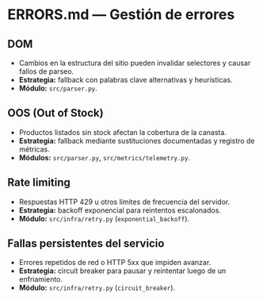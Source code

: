 # ERRORS.md — Gestión de errores

## DOM
- Cambios en la estructura del sitio pueden invalidar selectores y causar fallos de parseo.
- **Estrategia:** fallback con palabras clave alternativas y heurísticas.
- **Módulo:** `src/parser.py`.

## OOS (Out of Stock)
- Productos listados sin stock afectan la cobertura de la canasta.
- **Estrategia:** fallback mediante sustituciones documentadas y registro de métricas.
- **Módulos:** `src/parser.py`, `src/metrics/telemetry.py`.

## Rate limiting
- Respuestas HTTP 429 u otros límites de frecuencia del servidor.
- **Estrategia:** backoff exponencial para reintentos escalonados.
- **Módulo:** `src/infra/retry.py` (`exponential_backoff`).

## Fallas persistentes del servicio
- Errores repetidos de red o HTTP 5xx que impiden avanzar.
- **Estrategia:** circuit breaker para pausar y reintentar luego de un enfriamiento.
- **Módulo:** `src/infra/retry.py` (`circuit_breaker`).
